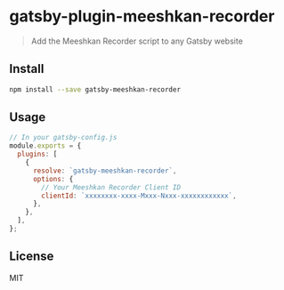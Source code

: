 # gatsby-plugin-meeshkan-recorder

> Add the Meeshkan Recorder script to any Gatsby website

## Install

```bash
npm install --save gatsby-meeshkan-recorder
```

## Usage

```js
// In your gatsby-config.js
module.exports = {
  plugins: [
    {
      resolve: `gatsby-meeshkan-recorder`,
      options: {
        // Your Meeshkan Recorder Client ID
        clientId: `xxxxxxxx-xxxx-Mxxx-Nxxx-xxxxxxxxxxxx`,
      },
    },
  ],
};
```

## License

MIT
